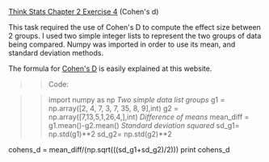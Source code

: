 [Think Stats Chapter 2 Exercise 4](http://greenteapress.com/thinkstats2/html/thinkstats2003.html#toc24) (Cohen's d)

This task required the use of Cohen's D to compute the effect size between 2 groups. I used two simple integer
lists to represent the two groups of data being compared. Numpy was imported in order to use its mean, and standard deviation methods.

The formula for [Cohen's D](http://trendingsideways.com/index.php/cohens-d-formula/) is easily explained at this website.

>>Code: 

>>import numpy as np
>>*Two simple data list groups*
>>g1 = np.array([2, 4, 7, 3, 7, 35, 8, 9],int)
>>g2 = np.array([7,13,5,1,26,4,],int)
>>*Difference of means*
>>mean_diff = g1.mean()-g2.mean()
>>*Standard deviation squared*
>>sd_g1= np.std(g1)**2
>>sd_g2= np.std(g2)**2

cohens_d = mean_diff/(np.sqrt(((sd_g1+sd_g2)/2)))
print cohens_d 
